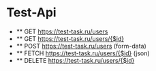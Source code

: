 # Test-Api

- ** GET https://test-task.ru/users
- ** GET https://test-task.ru/users/{$id}
- ** POST https://test-task.ru/users (form-data)
- ** FETCH https://test-task.ru/users/{$id} (json)
- ** DELETE https://test-task.ru/users/{$id}
